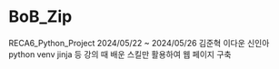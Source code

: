 # BoB_Zip
RECA6_Python_Project
2024/05/22 ~ 2024/05/26
김준혁 이다운 신인아
python venv jinja 등 강의 때 배운 스킬만 활용하여 웹 페이지 구축
